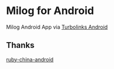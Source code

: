 # Milog for Android

Milog Android App via [Turbolinks Android](https://github.com/turbolinks/turbolinks-android)


## Thanks

[ruby-china-android](https://github.com/ruby-china/ruby-china-android)
